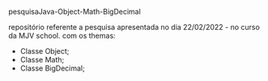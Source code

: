 pesquisaJava-Object-Math-BigDecimal

repositório referente a pesquisa apresentada no dia 22/02/2022 - no curso da MJV school.
com os themas:
  - Classe Object;
  - Classe Math;
  - Classe BigDecimal;
